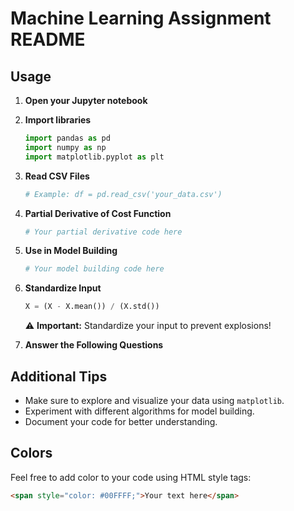 # Machine Learning Assignment README

## Usage

1. **Open your Jupyter notebook**
2. **Import libraries**
    ```python
    import pandas as pd
    import numpy as np
    import matplotlib.pyplot as plt
    ```
3. **Read CSV Files**
    ```python
    # Example: df = pd.read_csv('your_data.csv')
    ```
4. **Partial Derivative of Cost Function**
    ```python
    # Your partial derivative code here
    ```
5. **Use in Model Building**
    ```python
    # Your model building code here
    ```
6. **Standardize Input**
    ```python
    X = (X - X.mean()) / (X.std())
    ```
    ⚠️ **Important:** Standardize your input to prevent explosions!
    
7. **Answer the Following Questions**

## Additional Tips

- Make sure to explore and visualize your data using `matplotlib`.
- Experiment with different algorithms for model building.
- Document your code for better understanding.

## Colors
Feel free to add color to your code using HTML style tags:

```html
<span style="color: #00FFFF;">Your text here</span>
